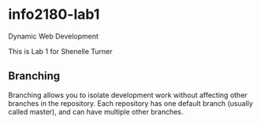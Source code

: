 # info2180-lab1
Dynamic Web Development

This is Lab 1 for Shenelle Turner

## Branching

Branching allows you to isolate development work without affecting other branches in the repository. Each repository has one default branch (usually called master), and can have multiple other branches.
